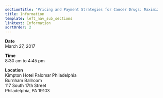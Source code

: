 ```yaml
---
sectionTitle: "Pricing and Payment Strategies for Cancer Drugs: Maximizing Patients' Access to Beneficial Therapies"
title: Information
template: left_nav_sub_sections
linktext: Information
sortOrder: 2
---
```

**Date** \
March 27, 2017

**Time** \
8:30 am to 4:45 pm

**Location** \
Kimpton Hotel Palomar Philadelphia \
Burnham Ballroom \
117 South 17th Street \
Philadelphia, PA 19103